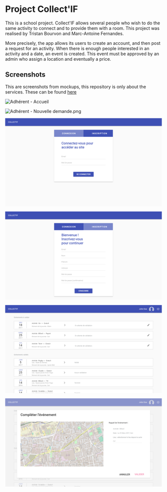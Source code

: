 # Project Collect'IF

This is a school project. Collect'IF allows several people who wish to do the same activity to connect and to provide them with a room. This project was realised by Tristan Bourvon and Marc-Antoine Fernandes.

More precisely, the app allows its users to create an account, and then post a request for an activity. When there is enough people interested in an activity and a date, an event is created. This event must be approved by an admin who assign a location and eventually a price.


## Screenshots

This are screenshots from mockups, this repository is only about the services. These can be found [here](/src/main/java/fr/insalyon/dasi/collectif/business/service/)

![Adhérent - Accueil](/assets/Adhérent%20-%20Accueil.png)

![Adhérent - Nouvelle demande.png](/assets/Adh%C3%A9rent%20-%20Nouvelle%20demande.png)

![Connexion](/assets/Connexion.png)

![Inscription](/assets/Inscription.png)

![Responsable - Accueil](/assets/Responsable%20-%20Accueil.png)

![Responsable - Compléter un événement](/assets/Responsable%20-%20Compléter%20un%20événement.png)
